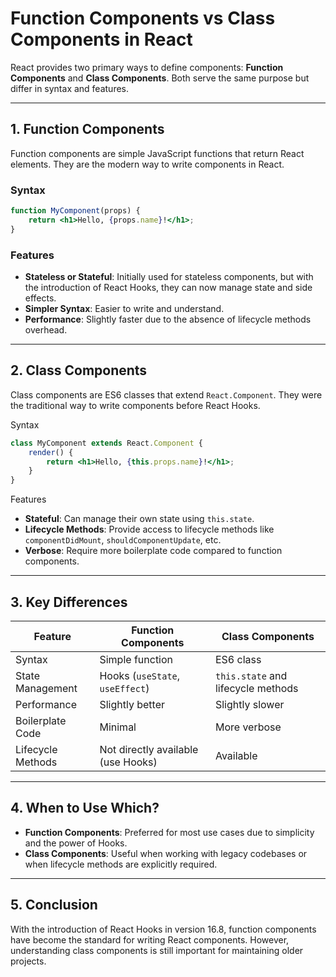 # Function Components vs Class Components in React

React provides two primary ways to define components: **Function Components** and **Class Components**. Both serve the same purpose but differ in syntax and features.

---

## 1. Function Components

Function components are simple JavaScript functions that return React elements. They are the modern way to write components in React.

### Syntax

```jsx
function MyComponent(props) {
    return <h1>Hello, {props.name}!</h1>;
}
```

### Features

- **Stateless or Stateful**: Initially used for stateless components, but with the introduction of React Hooks, they can now manage state and side effects.
- **Simpler Syntax**: Easier to write and understand.
- **Performance**: Slightly faster due to the absence of lifecycle methods overhead.

---

## 2. Class Components

Class components are ES6 classes that extend `React.Component`. They were the traditional way to write components before React Hooks.

Syntax

```jsx
class MyComponent extends React.Component {
    render() {
        return <h1>Hello, {this.props.name}!</h1>;
    }
}
```

Features

- **Stateful**: Can manage their own state using `this.state`.
- **Lifecycle Methods**: Provide access to lifecycle methods like `componentDidMount`, `shouldComponentUpdate`, etc.
- **Verbose**: Require more boilerplate code compared to function components.

---

## 3. Key Differences

| Feature                | Function Components               | Class Components                  |
|------------------------|-----------------------------------|-----------------------------------|
| Syntax                 | Simple function                  | ES6 class                         |
| State Management       | Hooks (`useState`, `useEffect`)  | `this.state` and lifecycle methods|
| Performance            | Slightly better                  | Slightly slower                   |
| Boilerplate Code       | Minimal                          | More verbose                      |
| Lifecycle Methods      | Not directly available (use Hooks)| Available                         |

---

## 4. When to Use Which?

- **Function Components**: Preferred for most use cases due to simplicity and the power of Hooks.
- **Class Components**: Useful when working with legacy codebases or when lifecycle methods are explicitly required.

---

## 5. Conclusion

With the introduction of React Hooks in version 16.8, function components have become the standard for writing React components. However, understanding class components is still important for maintaining older projects.
